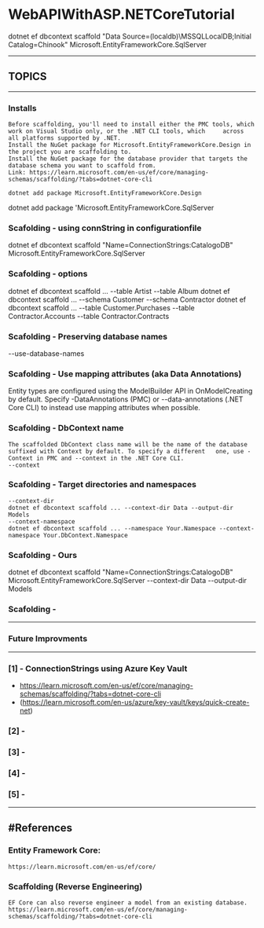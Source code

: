 # WebAPIWithASP.NETCoreTutorial


dotnet ef dbcontext scaffold "Data Source=(localdb)\MSSQLLocalDB;Initial Catalog=Chinook" Microsoft.EntityFrameworkCore.SqlServer

--------------
## TOPICS ##
--------------
### Installs 
	Before scaffolding, you'll need to install either the PMC tools, which work on Visual Studio only, or the .NET CLI tools, which 	across all platforms supported by .NET.
	Install the NuGet package for Microsoft.EntityFrameworkCore.Design in the project you are scaffolding to.
	Install the NuGet package for the database provider that targets the database schema you want to scaffold from.
	Link: https://learn.microsoft.com/en-us/ef/core/managing-schemas/scaffolding/?tabs=dotnet-core-cli
	
	dotnet add package Microsoft.EntityFrameworkCore.Design 
dotnet add package 'Microsoft.EntityFrameworkCore.SqlServer

### Scafolding - using connString in configurationfile
dotnet ef dbcontext scaffold "Name=ConnectionStrings:CatalogoDB" Microsoft.EntityFrameworkCore.SqlServer

### Scafolding - options 
dotnet ef dbcontext scaffold ... --table Artist --table Album
dotnet ef dbcontext scaffold ... --schema Customer --schema Contractor
dotnet ef dbcontext scaffold ... --table Customer.Purchases --table Contractor.Accounts --table Contractor.Contracts

### Scafolding - Preserving database names
--use-database-names

### Scafolding - Use mapping attributes (aka Data Annotations)
Entity types are configured using the ModelBuilder API in OnModelCreating by default. Specify -DataAnnotations (PMC) or --data-annotations (.NET Core CLI) to instead use mapping attributes when possible.

### Scafolding - DbContext name
	The scaffolded DbContext class name will be the name of the database suffixed with Context by default. To specify a different 	one, use -Context in PMC and --context in the .NET Core CLI.
	--context


### Scafolding - Target directories and namespaces
	--context-dir
	dotnet ef dbcontext scaffold ... --context-dir Data --output-dir Models
	--context-namespace
	dotnet ef dbcontext scaffold ... --namespace Your.Namespace --context-namespace Your.DbContext.Namespace

### Scafolding - Ours  
dotnet ef dbcontext scaffold "Name=ConnectionStrings:CatalogoDB" Microsoft.EntityFrameworkCore.SqlServer --context-dir Data --output-dir Models


### Scafolding - 
----------------------------
### Future Improvments
----------------------------
### [1] - ConnectionStrings using Azure Key Vault 
- https://learn.microsoft.com/en-us/ef/core/managing-schemas/scaffolding/?tabs=dotnet-core-cli  
- (https://learn.microsoft.com/en-us/azure/key-vault/keys/quick-create-net)
### [2] - 

### [3] - 

### [4] - 

### [5] - 

--------------
#References
--------------

### Entity Framework Core: 
	https://learn.microsoft.com/en-us/ef/core/

### Scaffolding (Reverse Engineering)
	EF Core can also reverse engineer a model from an existing database.
	https://learn.microsoft.com/en-us/ef/core/managing-schemas/scaffolding/?tabs=dotnet-core-cli
